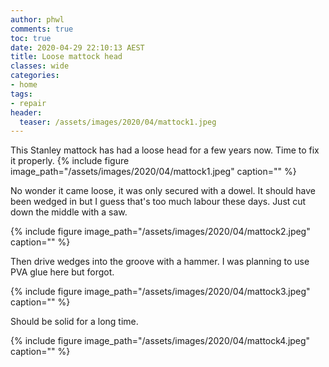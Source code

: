 ```yaml
---
author: phwl
comments: true
toc: true
date: 2020-04-29 22:10:13 AEST
title: Loose mattock head
classes: wide
categories:
- home
tags:
- repair
header:
  teaser: /assets/images/2020/04/mattock1.jpeg
---
```


This Stanley mattock has had a loose head for a few years now. Time to fix it 
properly.
{% include figure image_path="/assets/images/2020/04/mattock1.jpeg" caption="" %}

No wonder it came loose, it was only secured with a dowel. It should
have been wedged in but I guess that's too much labour these days.
Just cut down the middle with a saw.

{% include figure image_path="/assets/images/2020/04/mattock2.jpeg" caption="" %}

Then drive wedges into the groove with a hammer. I was planning to 
use PVA glue here but forgot.

{% include figure image_path="/assets/images/2020/04/mattock3.jpeg" caption="" %}

Should be solid for a long time.

{% include figure image_path="/assets/images/2020/04/mattock4.jpeg" caption="" %}
